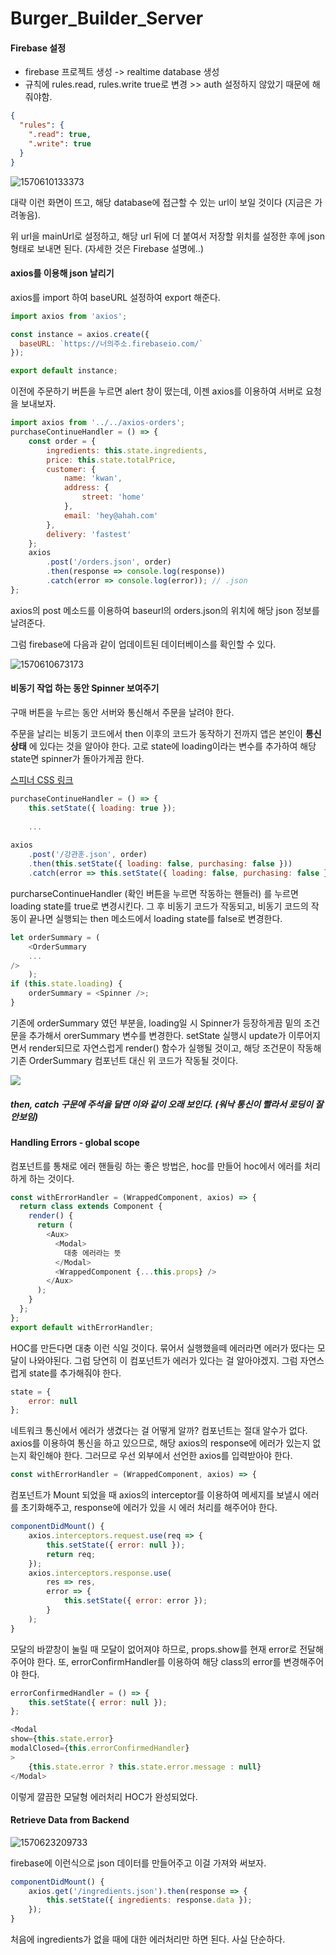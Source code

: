 # Burger_Builder_Server



#### Firebase 설정

- firebase 프로젝트 생성 -> realtime database 생성 
- 규칙에 rules.read, rules.write true로 변경 >> auth 설정하지 않았기 때문에 해줘야함.

```json
{
  "rules": {
    ".read": true,
    ".write": true
  }
}
```



![1570610133373](Images/1570610133373.png)

대략 이런 화면이 뜨고, 해당 database에 접근할 수 있는 url이 보일 것이다 (지금은 가려놓음).

위 url을 mainUrl로 설정하고, 해당 url 뒤에 더 붙여서 저장할 위치를 설정한 후에 json 형태로 보내면 된다. (자세한 것은 Firebase 설명에..)



#### axios를 이용해 json 날리기

axios를 import 하여 baseURL 설정하여 export 해준다.

```javascript
import axios from 'axios';

const instance = axios.create({
  baseURL: `https://너의주소.firebaseio.com/`
});

export default instance;
```



이전에 주문하기 버튼을 누르면 alert 창이 떴는데, 이젠 axios를 이용하여 서버로 요청을 보내보자.

```javascript
import axios from '../../axios-orders';
purchaseContinueHandler = () => {
    const order = {
        ingredients: this.state.ingredients,
        price: this.state.totalPrice,
        customer: {
            name: 'kwan',
            address: {
                street: 'home'
            },
            email: 'hey@ahah.com'
        },
        delivery: 'fastest'
    };
    axios
        .post('/orders.json', order)
        .then(response => console.log(response))
        .catch(error => console.log(error)); // .json
};
```

axios의 post 메소드를 이용하여 baseurl의 orders.json의 위치에 해당 json 정보를 날려준다.

그럼 firebase에 다음과 같이 업데이트된 데이터베이스를 확인할 수 있다.



![1570610673173](Images/1570610673173.png)



#### 비동기 작업 하는 동안 Spinner 보여주기

구매 버튼을 누르는 동안 서버와 통신해서 주문을 날려야 한다. 

주문을 날리는 비동기 코드에서 then 이후의 코드가 동작하기 전까지 앱은 본인이 **통신 상태** 에 있다는 것을 알아야 한다.  고로 state에 loading이라는 변수를 추가하여 해당 state면 spinner가 돌아가게끔 한다.

[스피너 CSS 링크](https://projects.lukehaas.me/css-loaders/)

```javascript
purchaseContinueHandler = () => {
    this.setState({ loading: true });
    
    ...
    
axios
    .post('/강관훈.json', order)
    .then(this.setState({ loading: false, purchasing: false }))
    .catch(error => this.setState({ loading: false, purchasing: false })); // .json
```

purcharseContinueHandler (확인 버튼을 누르면 작동하는 핸들러) 를 누르면 loading state를 true로 변경시킨다. 그 후 비동기 코드가 작동되고, 비동기 코드의 작동이 끝나면 실행되는 then 메소드에서 loading state를 false로 변경한다.

```javascript 
let orderSummary = (
    <OrderSummary
    ...
/>
    );
if (this.state.loading) {
    orderSummary = <Spinner />;
}
```

기존에 orderSummary 였던 부분을, loading일 시 Spinner가 등장하게끔 밑의 조건문을 추가해서 orerSummary 변수를 변경한다. setState 실행시 update가 이루어지면서 render되므로 자연스럽게 render() 함수가 실행될 것이고, 해당 조건문이 작동해 기존 OrderSummary 컴포넌트 대신 위 코드가 작동될 것이다.



![](Images/burger.gif)

##### then, catch 구문에 주석을 달면 이와 같이 오래 보인다. (워낙 통신이 빨라서 로딩이 잘 안보임)



#### Handling Errors - global scope

컴포넌트를 통채로 에러 핸들링 하는 좋은 방법은, hoc를 만들어 hoc에서 에러를 처리하게 하는 것이다.

```javascript
const withErrorHandler = (WrappedComponent, axios) => {
  return class extends Component {
    render() {
      return (
        <Aux>
          <Modal>
          	대충 에러라는 뜻
          </Modal>
          <WrappedComponent {...this.props} />
        </Aux>
      );
    }
  };
};
export default withErrorHandler;
```



HOC를 만든다면 대충 이런 식일 것이다. 묶어서 실행했을떼 에러라면 에러가 떴다는 모달이 나와야된다. 그럼 당연히 이 컴포넌트가 에러가 있다는 걸 알아야겠지. 그럼 자연스럽게 state를 추가해줘야 한다.

```javascript
state = {
    error: null
};
```



네트워크 통신에서 에러가 생겼다는 걸 어떻게 알까? 컴포넌트는 절대 알수가 없다. axios를 이용하여 통신을 하고 있으므로, 해당 axios의 response에 에러가 있는지 없는지 확인해야 한다. 그러므로 우선 외부에서 선언한 axios를 입력받아야 한다.

```javascript
const withErrorHandler = (WrappedComponent, axios) => {
```



컴포넌트가 Mount 되었을 때 axios의 interceptor를 이용하여 메세지를 보낼시 에러를 초기화해주고,  response에 에러가 있을 시 에러 처리를 해주어야 한다.

```javascript
componentDidMount() {
    axios.interceptors.request.use(req => {
        this.setState({ error: null });
        return req;
    });
    axios.interceptors.response.use(
        res => res,
        error => {
            this.setState({ error: error });
        }
    );
}
```



모달의 바깥창이 눌릴 때 모달이 없어져야 하므로, props.show를 현재 error로 전달해주어야 한다. 또, errorConfirmHandler를 이용하여 해당 class의 error를 변경해주어야 한다.

```javascript
errorConfirmedHandler = () => {
    this.setState({ error: null });
};

<Modal
show={this.state.error}
modalClosed={this.errorConfirmedHandler}
>
    {this.state.error ? this.state.error.message : null}
</Modal>
```

이렇게 깔끔한 모달형 에러처리 HOC가 완성되었다.



#### Retrieve Data from Backend

![1570623209733](Images/1570623209733.png)

firebase에 이런식으로 json 데이터를 만들어주고 이걸 가져와 써보자.



```javascript
componentDidMount() {
    axios.get('/ingredients.json').then(response => {
        this.setState({ ingredients: response.data });
    });
}
```

처음에 ingredients가 없을 때에 대한 에러처리만 하면 된다. 사실 단순하다.


